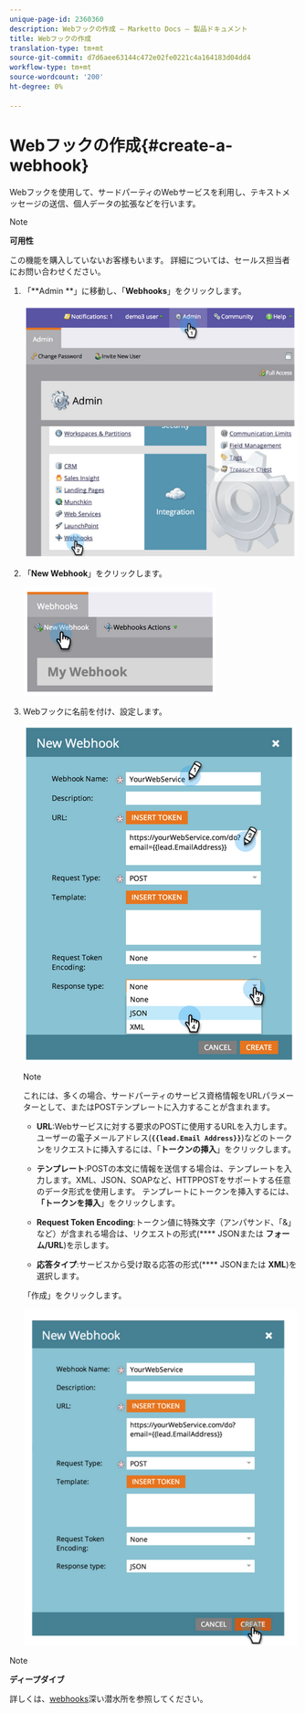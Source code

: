 ```yaml
---
unique-page-id: 2360360
description: Webフックの作成 — Marketto Docs — 製品ドキュメント
title: Webフックの作成
translation-type: tm+mt
source-git-commit: d7d6aee63144c472e02fe0221c4a164183d04dd4
workflow-type: tm+mt
source-wordcount: '200'
ht-degree: 0%

---
```



# Webフックの作成{#create-a-webhook}

Webフックを使用して、サードパーティのWebサービスを利用し、テキストメッセージの送信、個人データの拡張などを行います。

>[!NOTE]
>
>**可用性**
>
>この機能を購入していないお客様もいます。 詳細については、セールス担当者にお問い合わせください。

1. 「**Admin **」に移動し、「**Webhooks**」をクリックします。

   ![](assets/image2014-9-24-14-3a52-3a57.png)

1. 「**New Webhook**」をクリックします。

   ![](assets/image2014-9-24-14-3a53-3a9.png)

1. Webフックに名前を付け、設定します。

   ![](assets/image2014-9-24-14-3a53-3a19.png)

   >[!NOTE]
   >
   >これには、多くの場合、サードパーティのサービス資格情報をURLパラメーターとして、またはPOSTテンプレートに入力することが含まれます。

   * **URL**:Webサービスに対する要求のPOSTに使用するURLを入力します。ユーザーの電子メールアドレス(**`{{lead.Email Address}}`**)などのトークンをリクエストに挿入するには、「**トークンの挿入**」をクリックします。

   * **テンプレート**:POSTの本文に情報を送信する場合は、テンプレートを入力します。XML、JSON、SOAPなど、HTTPPOSTをサポートする任意のデータ形式を使用します。 テンプレートにトークンを挿入するには、**「トークンを挿入**」をクリックします。

   * **Request Token Encoding**:トークン値に特殊文字（アンパサンド、「&amp;」など）が含まれる場合は、リクエストの形式(**** JSONまたは **フォーム/URL**)を示します。

   * **応答タイプ**:サービスから受け取る応答の形式(**** JSONまたは **XML**)を選択します。

   「作成」をクリックします。

   ![](assets/image2014-9-24-14-3a53-3a35.png)

>[!NOTE]
>
>**ディープダイブ**
>
>詳しくは、[webhooks](http://developers.marketo.com/documentation/webhooks/)深い潜水所を参照してください。

